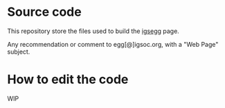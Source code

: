 # Source code
This repository store the files used to build the [igsegg](https://igsegg.org/) page.

Any recommendation or comment to egg[@]igsoc.org, with a "Web Page" subject.


# How to edit the code
WIP
